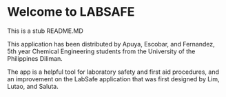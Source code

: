 Welcome to LABSAFE
===============

This is a stub README.MD

This application has been distributed by Apuya, Escobar, and Fernandez, 5th year Chemical Engineering students from the University of the Philippines Diliman.

The app is a helpful tool for laboratory safety and first aid procedures, and an improvement on the LabSafe application that was first designed by Lim, Lutao, and Saluta.
